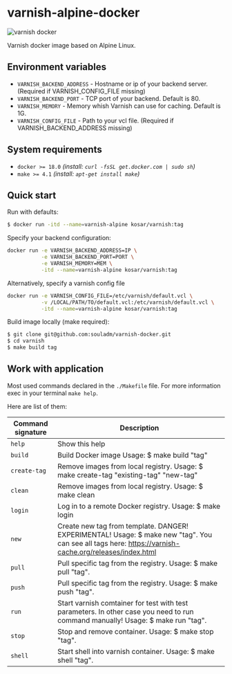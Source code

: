 # varnish-alpine-docker

![varnish docker](https://miro.medium.com/max/1400/1*_KioJT01kB6QkAFUwIzu6Q.png)

Varnish docker image based on Alpine Linux.

## Environment variables
* `VARNISH_BACKEND_ADDRESS` - Hostname or ip of your backend server. (Required if VARNISH_CONFIG_FILE missing)
* `VARNISH_BACKEND_PORT` - TCP port of your backend.  Default is 80.
* `VARNISH_MEMORY` - Memory whish Varnish can use for caching. Default is 1G.
* `VARNISH_CONFIG_FILE` - Path to your vcl file. (Required if VARNISH_BACKEND_ADDRESS missing)

## System requirements

- `docker >= 18.0` _(install: `curl -fsSL get.docker.com | sudo sh`)_
- `make >= 4.1` _(install: `apt-get install make`)_

## Quick start

Run with defaults:

```bash
$ docker run -itd --name=varnish-alpine kosar/varnish:tag
```

Specify your backend configuration:

```bash
docker run -e VARNISH_BACKEND_ADDRESS=IP \
           -e VARNISH_BACKEND_PORT=PORT \
           -e VARNISH_MEMORY=MEM \
           -itd --name=varnish-alpine kosar/varnish:tag
```

Alternatively, specify a varnish config file

```bash
docker run -e VARNISH_CONFIG_FILE=/etc/varnish/default.vcl \
           -v /LOCAL/PATH/TO/default.vcl:/etc/varnish/default.vcl \
           -itd --name=varnish-alpine kosar/varnish:tag
```

Build image locally (make required):

 ```bash
$ git clone git@github.com:souladm/varnish-docker.git
$ cd varnish
$ make build tag
```

## Work with application

Most used commands declared in the `./Makefile` file. For more information exec in your terminal `make help`.

Here are list of them:

Command signature | Description
----------------- | -----------
`help`            | Show this help
`build`           | Build Docker image Usage: $ make build "tag"
`create-tag`      | Remove images from local registry. Usage: $ make create-tag "existing-tag" "new-tag"
`clean`           | Remove images from local registry. Usage: $ make clean
`login`           | Log in to a remote Docker registry. Usage: $ make login
`new`             | Create new tag from template. DANGER! EXPERIMENTAL! Usage: $ make new "tag". You can see all tags here: https://varnish-cache.org/releases/index.html
`pull`            | Pull specific tag from the registry. Usage: $ make pull "tag".
`push`            | Pull specific tag from the registry. Usage: $ make push "tag".
`run`             | Start varnish comtainer for test with test parameters. In other case you need to run command manually! Usage: $ make run "tag".
`stop`            | Stop and remove container. Usage: $ make stop "tag".
`shell`           | Start shell into varnish container. Usage: $ make shell "tag".
